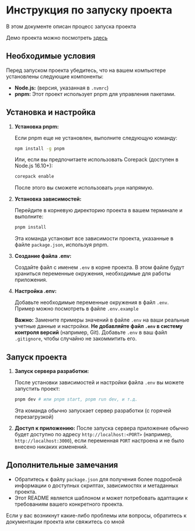 # Инструкция по запуску проекта

В этом документе описан процесс запуска проекта

Демо проекта можно посмотреть [здесь]()

## Необходимые условия

Перед запуском проекта убедитесь, что на вашем компьютере установлены следующие компоненты:

*   **Node.js:** (версия, указанная в `.nvmrc`)
*   **pnpm:** Этот проект использует pnpm для управления пакетами.

## Установка и настройка

1.  **Установка pnpm:**

    Если pnpm еще не установлен, выполните следующую команду:

    ```bash
    npm install -g pnpm
    ```

    Или, если вы предпочитаете использовать Corepack (доступен в Node.js 16.10+):

    ```bash
    corepack enable
    ```
    После этого вы сможете использовать `pnpm` напрямую.

2.  **Установка зависимостей:**

    Перейдите в корневую директорию проекта в вашем терминале и выполните:

    ```bash
    pnpm install
    ```

    Эта команда установит все зависимости проекта, указанные в файле `package.json`, используя pnpm.

3.  **Создание файла .env:**

    Создайте файл с именем `.env` в корне проекта. В этом файле будут храниться переменные окружения, необходимые для работы приложения.

4.  **Настройка .env:**

    Добавьте необходимые переменные окружения в файл `.env`. Пример можно посмотреть в файле `.env.example`

    **Важно:** Замените примеры значений в файле `.env` на ваши реальные учетные данные и настройки. **Не добавляйте файл `.env` в систему контроля версий** (например, Git). Добавьте `.env` в ваш файл `.gitignore`, чтобы случайно не закоммитить его.

## Запуск проекта

1.  **Запуск сервера разработки:**

    После установки зависимостей и настройки файла `.env` вы можете запустить проект:

    ```bash
    pnpm dev # или pnpm start, pnpm run dev, и т.д.
    ```

    Эта команда обычно запускает сервер разработки (с горячей перезагрузкой) 

2. **Доступ к приложению:**
После запуска сервера приложение обычно будет доступно по адресу `http://localhost:<PORT>` (например, `http://localhost:3000`), если переменная `PORT` настроена и не было внесено никаких изменений.

## Дополнительные замечания

*   Обратитесь к файлу `package.json` для получения более подробной информации о доступных скриптах, зависимостях и метаданных проекта.
* Этот README является шаблоном и может потребовать адаптации к требованиям вашего конкретного проекта.

Если у вас возникнут какие-либо проблемы или вопросы, обратитесь к документации проекта или свяжитесь со мной

